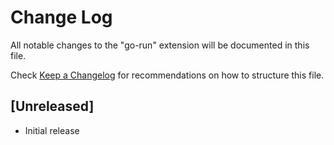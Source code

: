 # Change Log

All notable changes to the "go-run" extension will be documented in this file.

Check [Keep a Changelog](http://keepachangelog.com/) for recommendations on how to structure this file.

## [Unreleased]

- Initial release